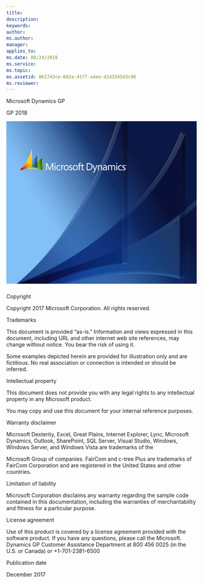 ```yaml
---
title: 
description: 
keywords: 
author: 
ms.author: 
manager: 
applies_to: 
ms.date: 08/24/2018
ms.service: 
ms.topic: 
ms.assetid: 061743ce-602a-41f7-a4ee-d143345d3c96
ms.reviewer: 
---
```

Microsoft Dynamics GP

GP 2018

![GP 2018 Upgrade_Book image1](media/GP-2018-Upgrade_Book-image1.png)  

Copyright

Copyright 2017 Microsoft Corporation. All rights reserved.

Trademarks

This document is provided “as-is.” Information and views expressed in this document, including URL and other internet web site references, may change without notice. You bear the risk of using it.

Some examples depicted herein are provided for illustration only and are fictitious. No real association or connection is intended or should be inferred.

Intellectual property

This document does not provide you with any legal rights to any intellectual property in any Microsoft product.

You may copy and use this document for your internal reference purposes.

Warranty disclaimer

Microsoft Dexterity, Excel, Great Plains, Internet Explorer, Lync, Microsoft Dynamics, Outlook, SharePoint, SQL Server, Visual Studio, Windows, Windows Server, and Windows Vista are trademarks of the

Microsoft Group of companies. FairCom and c-tree Plus are trademarks of FairCom Corporation and are registered in the United States and other countries.

Limitation of liability

Microsoft Corporation disclaims any warranty regarding the sample code contained in this documentation, including the warranties of merchantability and fitness for a particular purpose.

License agreement

Use of this product is covered by a license agreement provided with the software product. If you have any questions, please call the Microsoft. Dynamics GP Customer Assistance Department at 800 456 0025 (in the U.S. or Canada) or +1-701-2381-6500

Publication date

December 2017

<span id="_Company_data_conversion" class="anchor"></span>

<span id="_Additional_features_and" class="anchor"></span>

<span id="_Module_upgrades_from" class="anchor"></span>
